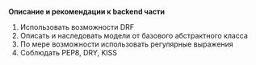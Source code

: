 **Описание и рекомендации к backend части**
1. Использовать возможности DRF
2. Описать и наследовать модели от базового абстрактного класса
3. По мере возможности использовать регулярные выражения
4. Соблюдать PEP8, DRY, KISS

